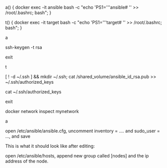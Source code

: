 a() { docker exec -it ansible bash -c "echo 'PS1='\''ansible# '\' >> /root/.bashrc; bash"; }

t() {  docker exec -it target bash -c "echo 'PS1='\''target# '\' >> /root/.bashrc; bash";  }

a

ssh-keygen -t rsa

exit

t

[ ! -d ~/.ssh ] && mkdir ~/.ssh; cat /shared_volume/ansible_id_rsa.pub >> ~/.ssh/authorized_keys

cat ~/.ssh/authorized_keys

exit

docker network inspect mynetwork

a 

open /etc/ansible/ansible.cfg, uncomment inventory = .... and sudo_user = ..., and save

This is what it should look like after editing:

open /etc/ansible/hosts, append new group called [nodes] and the ip address of the node.